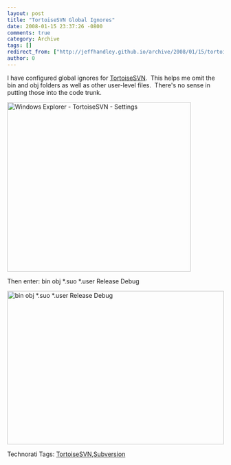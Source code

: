 ```yaml
---
layout: post
title: "TortoiseSVN Global Ignores"
date: 2008-01-15 23:37:26 -0800
comments: true
category: Archive
tags: []
redirect_from: ["http://jeffhandley.github.io/archive/2008/01/15/tortoisesvn-global-ignores.aspx"]
author: 0
---
```

<!-- more -->
<p>I have configured global ignores for <a href="http://tortoisesvn.net/" target="_blank">TortoiseSVN</a>.  This helps me omit the bin and obj folders as well as other user-level files.  There's no sense in putting those into the code trunk.</p>  <p><img style="border-right: 0px; border-top: 0px; border-left: 0px; border-bottom: 0px" height="394" alt="Windows Explorer - TortoiseSVN - Settings" src="http://blog.jeffhandley.com/Images/PostImages/TortoiseSVNGlobalIgnores_DBAF/image.png" width="427" border="0" /> </p>  <p>Then enter: bin obj *.suo *.user Release Debug</p>  <p><img style="border-right: 0px; border-top: 0px; border-left: 0px; border-bottom: 0px" height="357" alt="bin obj *.suo *.user Release Debug" src="http://blog.jeffhandley.com/Images/PostImages/TortoiseSVNGlobalIgnores_DBAF/image_3.png" width="504" border="0" /> </p>  <div class="wlWriterSmartContent" id="scid:0767317B-992E-4b12-91E0-4F059A8CECA8:2c076bd3-2f5e-4752-97ce-5845fa32675c" style="padding-right: 0px; display: inline; padding-left: 0px; padding-bottom: 0px; margin: 0px; padding-top: 0px">Technorati Tags: <a href="http://technorati.com/tags/TortoiseSVN" rel="tag">TortoiseSVN</a>,<a href="http://technorati.com/tags/Subversion" rel="tag">Subversion</a></div>

